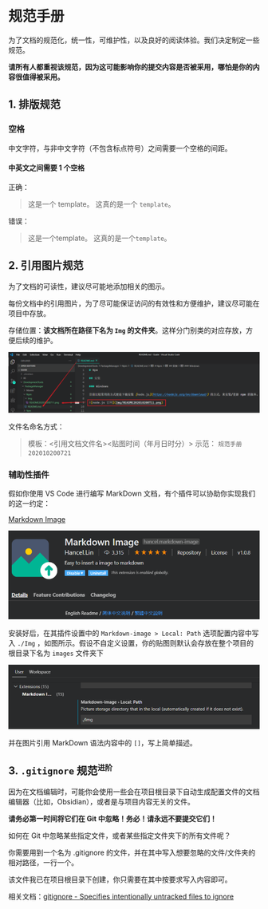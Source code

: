 # 规范手册

为了文档的规范化，统一性，可维护性，以及良好的阅读体验。我们决定制定一些规范。

**请所有人都重视该规范，因为这可能影响你的提交内容是否被采用，哪怕是你的内容很值得被采用。**

## 1. 排版规范

### 空格

中文字符，与非中文字符（不包含标点符号）之间需要一个空格的间距。

#### 中英文之间需要 1 个空格

正确：

> 这是一个 template。
> 这真的是一个 `template`。

错误：

> 这是一个template。
> 这真的是一个`template`。


## 2. 引用图片规范

为了文档的可读性，建议尽可能地添加相关的图示。

每份文档中的引用图片，为了尽可能保证访问的有效性和方便维护，建议尽可能在项目中存放。

存储位置：**该文档所在路径下名为 `Img` 的文件夹**。这样分门别类的对应存放，方便后续的维护。

![图片存放演示](Img/%E8%A7%84%E8%8C%83%E6%89%8B%E5%86%8C202010200721.png)

文件名命名方式：

> 模板：<引用文档文件名><贴图时间（年月日时分）>
> 示范： `规范手册202010200721`

### 辅助性插件

假如你使用 VS Code 进行编写 MarkDown 文档，有个插件可以协助你实现我们的这一约定：

[Markdown Image](https://marketplace.visualstudio.com/items?itemName=hancel.markdown-image)

![Markdown Image](Img/%E8%A7%84%E8%8C%83%E6%89%8B%E5%86%8C202010200730.png)

安装好后，在其插件设置中的 `Markdown-image > Local: Path` 选项配置内容中写入 `./Img` ，如图所示。假设不自定义设置，你的贴图则默认会存放在整个项目的根目录下名为 `images` 文件夹下

![Markdown Image 相关设置](Img/%E8%A7%84%E8%8C%83%E6%89%8B%E5%86%8C202010200733.png)

并在图片引用 MarkDown 语法内容中的 `[]`，写上简单描述。

## 3. `.gitignore` 规范<sup>`进阶`</sup>

因为在文档编辑时，可能你会使用一些会在项目根目录下自动生成配置文件的文档编辑器（比如，Obsidian），或者是与项目内容无关的文件。

**请务必第一时间将它们在 Git 中忽略！务必！请永远不要提交它们！**

如何在 Git 中忽略某些指定文件，或者某些指定文件夹下的所有文件呢？

你需要用到一个名为 .gitignore 的文件，并在其中写入想要忽略的文件/文件夹的相对路径，一行一个。

该文件我已在项目根目录下创建，你只需要在其中按要求写入内容即可。

相关文档：[gitignore - Specifies intentionally untracked files to ignore](https://git-scm.com/docs/gitignore)




